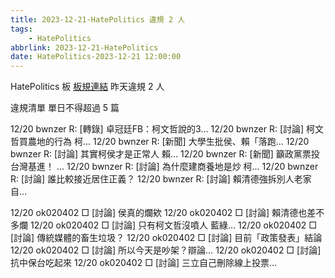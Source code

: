 ```yaml
---
title: 2023-12-21-HatePolitics 違規 2 人
tags:
    - HatePolitics
abbrlink: 2023-12-21-HatePolitics
date: HatePolitics-2023-12-21 12:00:00
---
```

HatePolitics 板 [板規連結](https://www.ptt.cc/bbs/HatePolitics/M.1617115262.A.D60.html)
昨天違規 2 人
<!-- more -->

違規清單
單日不得超過 5 篇

12/20 bwnzer R: [轉錄] 卓冠廷FB：柯文哲說的3…
12/20 bwnzer R: [討論] 柯文哲買農地的行為 柯…
12/20 bwnzer R: [新聞] 大學生批侯、賴「落跑…
12/20 bwnzer R: [討論] 其實柯侯才是正常人 賴…
12/20 bwnzer R: [新聞] 籲政黨票投台灣基進！ …
12/20 bwnzer R: [討論] 為什麼建商養地是炒 柯…
12/20 bwnzer R: [討論] 誰比較接近居住正義？
12/20 bwnzer R: [討論] 賴清德強拆別人老家 自…

12/20 ok020402 □ [討論] 侯真的爛欸
12/20 ok020402 □ [討論] 賴清德也差不多爛
12/20 ok020402 □ [討論] 只有柯文哲沒噴人 藍綠…
12/20 ok020402 □ [討論] 傳統媒體的畜生垃圾？
12/20 ok020402 □ [討論] 目前「政策發表」結論
12/20 ok020402 □ [討論] 所以今天是吵架？辯論…
12/20 ok020402 □ [討論] 抗中保台吃起來
12/20 ok020402 □ [討論] 三立自己刪除線上投票…